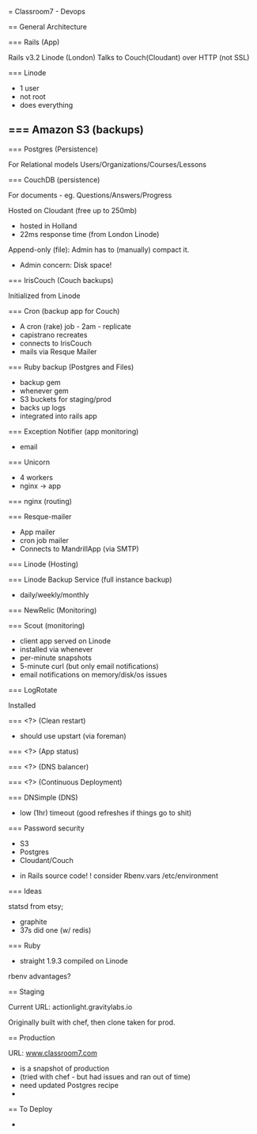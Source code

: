 = Classroom7 - Devops

== General Architecture

=== Rails (App)

Rails v3.2
Linode (London)
Talks to Couch(Cloudant) over HTTP (not SSL)


=== Linode

- 1 user
 - not root
 - does everything


=== Amazon S3 (backups)
  -

=== Postgres (Persistence)

For Relational models
Users/Organizations/Courses/Lessons


=== CouchDB (persistence)

For documents - eg. Questions/Answers/Progress

Hosted on Cloudant (free up to 250mb)
* hosted in Holland
* 22ms response time (from London Linode)

Append-only (file): Admin has to (manually) compact it.
* Admin concern: Disk space!


=== IrisCouch (Couch backups)

Initialized from Linode


=== Cron (backup app for Couch)

* A cron (rake) job - 2am - replicate
* capistrano recreates
* connects to IrisCouch
* mails via Resque Mailer


=== Ruby backup (Postgres and Files)

* backup gem
* whenever gem
* S3 buckets for staging/prod
* backs up logs
* integrated into rails app

=== Exception Notifier (app monitoring)

* email

=== Unicorn

* 4 workers
* nginx -> app

=== nginx (routing)


=== Resque-mailer

- App mailer
- cron job mailer
- Connects to MandrillApp (via SMTP)

=== Linode (Hosting)

=== Linode Backup Service (full instance backup)

* daily/weekly/monthly

=== NewRelic (Monitoring)

=== Scout (monitoring)

* client app served on Linode
* installed via whenever
* per-minute snapshots
* 5-minute curl (but only email notifications)
* email notifications on memory/disk/os issues

=== LogRotate

Installed

=== <?> (Clean restart)

* should use upstart (via foreman)

=== <?> (App status)

=== <?> (DNS balancer)

=== <?> (Continuous Deployment)

=== DNSimple (DNS)

* low (1hr) timeout (good refreshes if things go to shit)


=== Password security

* S3
* Postgres
* Cloudant/Couch
- in Rails source code!
! consider Rbenv.vars /etc/environment


=== Ideas

statsd from etsy;
 - graphite
 - 37s did one (w/ redis)

=== Ruby
 - straight 1.9.3 compiled on Linode

rbenv advantages?

== Staging

Current URL: actionlight.gravitylabs.io

Originally built with chef, then clone taken for prod.

== Production

URL: www.classroom7.com

* is a snapshot of production
* (tried with chef - but had issues and ran out of time)
* need updated Postgres recipe
*


== To Deploy

*

